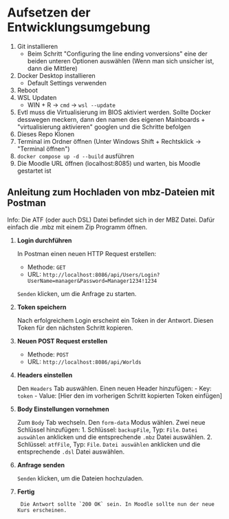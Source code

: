 # Aufsetzen der Entwicklungsumgebung
1. Git installieren
   - Beim Schritt "Configuring the line ending vonversions" eine der beiden unteren Optionen auswählen (Wenn man sich unsicher ist, dann die Mittlere)  
2. Docker Desktop installieren
    - Default Settings verwenden
3. Reboot
4. WSL Updaten
    - WIN + R -> `cmd` -> `wsl --update`
5. Evtl muss die Virtualisierung im BIOS aktiviert werden. Sollte Docker desswegen meckern, dann den namen des eigenen Mainboards + "virtualisierung aktivieren" googlen und die Schritte befolgen
6. Dieses Repo Klonen
7. Terminal im Ordner öffnen (Unter Windows Shift + Rechtsklick -> "Terminal öffnen")
8. `docker compose up -d --build` ausführen
9. Die Moodle URL öffnen (localhost:8085) und warten, bis Moodle gestartet ist

## Anleitung zum Hochladen von mbz-Dateien mit Postman
Info: Die ATF (oder auch DSL) Datei befindet sich in der MBZ Datei. Dafür einfach die .mbz mit einem Zip Programm öffnen.

1. **Login durchführen**

    In Postman einen neuen HTTP Request erstellen:
    
    - Methode: `GET`
    - URL: `http://localhost:8086/api/Users/Login?UserName=manager&Password=Manager1234!1234`
    
    `Senden` klicken, um die Anfrage zu starten.

2. **Token speichern**

    Nach erfolgreichem Login erscheint ein Token in der Antwort. Diesen Token für den nächsten Schritt kopieren.

3. **Neuen POST Request erstellen**

    - Methode: `POST`
    - URL: `http://localhost:8086/api/Worlds`

4. **Headers einstellen**

    Den `Headers` Tab auswählen.
    Einen neuen Header hinzufügen:
        - Key: `token`
        - Value: [Hier den im vorherigen Schritt kopierten Token einfügen]

5. **Body Einstellungen vornehmen**

    Zum `Body` Tab wechseln.
    Den `form-data` Modus wählen.
    Zwei neue Schlüssel hinzufügen:
        1. Schlüssel: `backupFile`, Typ: `File`. `Datei auswählen` anklicken und die entsprechende `.mbz` Datei auswählen.
        2. Schlüssel: `atfFile`, Typ: `File`. `Datei auswählen` anklicken und die entsprechende `.dsl` Datei auswählen.

6. **Anfrage senden**

    `Senden` klicken, um die Dateien hochzuladen.

7. **Fertig**
    
        Die Antwort sollte `200 OK` sein. In Moodle sollte nun der neue Kurs erscheinen.
        